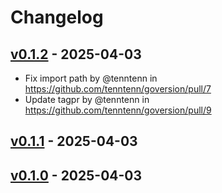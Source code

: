 # Changelog

## [v0.1.2](https://github.com/tenntenn/goversion/compare/v0.1.1...v0.1.2) - 2025-04-03
- Fix import path by @tenntenn in https://github.com/tenntenn/goversion/pull/7
- Update tagpr by @tenntenn in https://github.com/tenntenn/goversion/pull/9

## [v0.1.1](https://github.com/tenntenn/goversion/compare/v0.1.0...v0.1.1) - 2025-04-03

## [v0.1.0](https://github.com/tenntenn/goversion/commits/v0.1.0) - 2025-04-03
